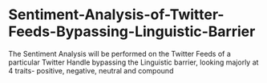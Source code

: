 # Sentiment-Analysis-of-Twitter-Feeds-Bypassing-Linguistic-Barrier
The Sentiment Analysis will be performed on the Twitter Feeds of a particular Twitter Handle bypassing the Linguistic barrier, looking majorly at 4 traits- positive, negative, neutral and compound

